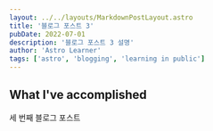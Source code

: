 ```yaml
---
layout: ../../layouts/MarkdownPostLayout.astro
title: '블로그 포스트 3'
pubDate: 2022-07-01
description: '블로그 포스트 3 설명'
author: 'Astro Learner'
tags: ['astro', 'blogging', 'learning in public']
---
```


## What I've accomplished

세 번째 블로그 포스트
